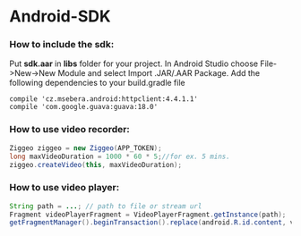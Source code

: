 # Android-SDK
### How to include the sdk:
Put **sdk.aar** in **libs** folder for your project.
In Android Studio choose File->New->New Module and select Import .JAR/.AAR Package.
Add the following dependencies to your build.gradle file
```
compile 'cz.msebera.android:httpclient:4.4.1.1'
compile 'com.google.guava:guava:18.0'
```

### How to use video recorder:

```java
Ziggeo ziggeo = new Ziggeo(APP_TOKEN);
long maxVideoDuration = 1000 * 60 * 5;//for ex. 5 mins.
ziggeo.createVideo(this, maxVideoDuration);
```

### How to use video player:
```java
String path = ...; // path to file or stream url
Fragment videoPlayerFragment = VideoPlayerFragment.getInstance(path);
getFragmentManager().beginTransaction().replace(android.R.id.content, videoPlayerFragment).commit();
```
